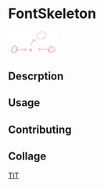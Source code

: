 # FontSkeleton
<img src="https://raw.githubusercontent.com/giftedmelon/FontSkeleton/master/dataset/graph/logo.png" width="100">

## Descrption



## Usage



## Contributing


## Collage
[TIT](https://www.titech.ac.jp/english)
